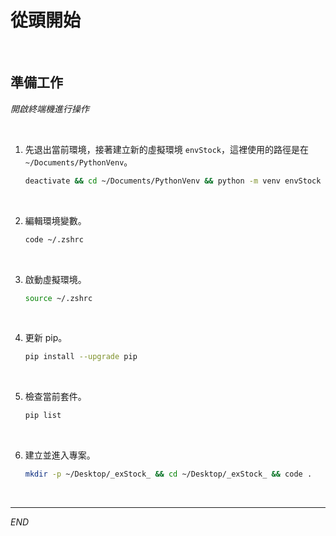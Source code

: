 # 從頭開始

<br>

## 準備工作

_開啟終端機進行操作_

<br>

1. 先退出當前環境，接著建立新的虛擬環境 `envStock`，這裡使用的路徑是在 `~/Documents/PythonVenv`。

    ```bash
    deactivate && cd ~/Documents/PythonVenv && python -m venv envStock
    ```

<br>

2. 編輯環境變數。

    ```bash
    code ~/.zshrc
    ```

<br>

3. 啟動虛擬環境。

    ```bash
    source ~/.zshrc
    ```

<br>

4. 更新 pip。

    ```bash
    pip install --upgrade pip
    ```

<br>

5. 檢查當前套件。

    ```bash
    pip list
    ```

<br>

6. 建立並進入專案。

    ```bash
    mkdir -p ~/Desktop/_exStock_ && cd ~/Desktop/_exStock_ && code .
    ```

<br>

___

_END_